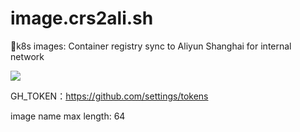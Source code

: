 # image.crs2ali.sh
💪k8s images: Container registry sync to Aliyun Shanghai for internal network

[![][travis img]][travis]

GH_TOKEN：<https://github.com/settings/tokens>

image name max length: 64


[travis]:https://travis-ci.org/ShaneKing/image.crs2ali.sh
[travis img]:https://travis-ci.org/ShaneKing/image.crs2ali.sh.svg?branch=mirror
